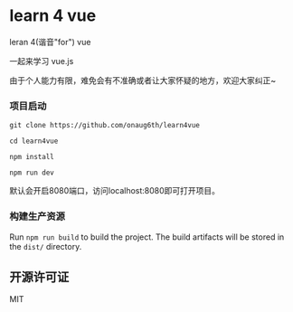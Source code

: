# learn 4 vue

leran 4(谐音"for") vue

一起来学习 vue.js

由于个人能力有限，难免会有不准确或者让大家怀疑的地方，欢迎大家纠正~

### 项目启动

```
git clone https://github.com/onaug6th/learn4vue

cd learn4vue

npm install 

npm run dev
```
默认会开启8080端口，访问localhost:8080即可打开项目。

### 构建生产资源

Run `npm run build` to build the project. The build artifacts will be stored in the `dist/` directory.

## 开源许可证

MIT
